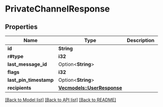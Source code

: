 # PrivateChannelResponse

## Properties

Name | Type | Description | Notes
------------ | ------------- | ------------- | -------------
**id** | **String** |  | 
**r#type** | **i32** |  | 
**last_message_id** | Option<**String**> |  | [optional]
**flags** | **i32** |  | 
**last_pin_timestamp** | Option<**String**> |  | [optional]
**recipients** | [**Vec<models::UserResponse>**](UserResponse.md) |  | 

[[Back to Model list]](../README.md#documentation-for-models) [[Back to API list]](../README.md#documentation-for-api-endpoints) [[Back to README]](../README.md)


